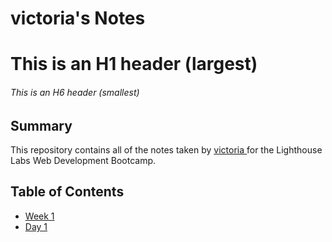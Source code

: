 # victoria's Notes
# This is an H1 header (largest)
###### This is an H6 header (smallest)

## Summary 

This repository contains all of the notes taken by [victoria ](https://github.com/vikaamir) for the Lighthouse Labs Web Development Bootcamp.
 
 ## Table of Contents
 * [Week 1](/Week_1)
  * [Day 1](/Week_1/Day_1)